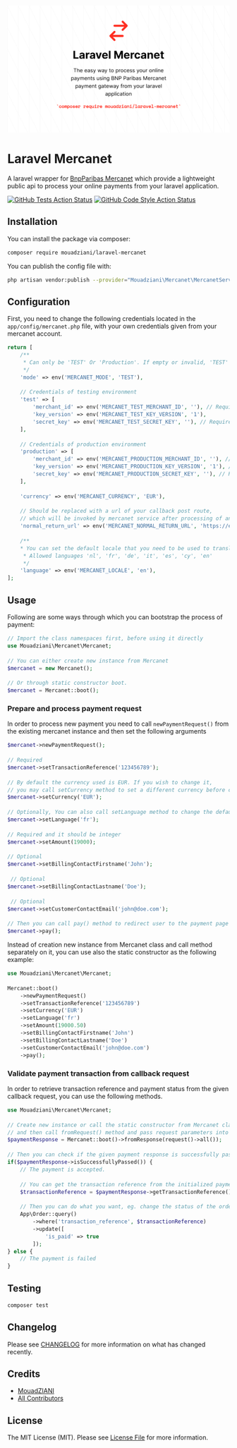 <p align="center" style="margin-top: 2rem; margin-bottom: 2rem;">
    <img src="/art/banner.png" alt="Logo Laravel Mercanet"/>
</p>

# Laravel Mercanet

A laravel wrapper for [BnpParibas Mercanet](https://mabanquepro.bnpparibas/fr/notre-offre-pro/comptes-cartes-et-services/solutions-d-encaissement/encaissement-internet-et-mobile/offre-e-commerce-mercanet) which provide a lightweight public api to process your online payments from your laravel application.

[![GitHub Tests Action Status](https://img.shields.io/github/workflow/status/mouadziani/laravel-mercanet/run-tests?label=tests)](https://github.com/mouadziani/laravel-mercanet/actions?query=workflow%3Arun-tests+branch%3Amain)
[![GitHub Code Style Action Status](https://img.shields.io/github/workflow/status/mouadziani/laravel-mercanet/Check%20&%20fix%20styling?label=code%20style)](https://github.com/mouadziani/laravel-mercanet/actions?query=workflow%3A"Check+%26+fix+styling"+branch%3Amain)


## Installation

You can install the package via composer:

```bash
composer require mouadziani/laravel-mercanet
```

You can publish the config file with:
```bash
php artisan vendor:publish --provider="Mouadziani\Mercanet\MercanetServiceProvider" --tag="laravel-mercanet-config"
```

## Configuration
First, you need to change the following credentials located in the ```app/config/mercanet.php``` file, with your own credentials given from your mercanet account.

```php
return [
    /**
     * Can only be 'TEST' Or 'Production'. If empty or invalid, 'TEST' will be used.
     */
    'mode' => env('MERCANET_MODE', 'TEST'),

    // Credentials of testing environment
    'test' => [
        'merchant_id' => env('MERCANET_TEST_MERCHANT_ID', ''), // Required
        'key_version' => env('MERCANET_TEST_KEY_VERSION', '1'),
        'secret_key' => env('MERCANET_TEST_SECRET_KEY', ''), // Required
    ],

    // Credentials of production environment
    'production' => [
        'merchant_id' => env('MERCANET_PRODUCTION_MERCHANT_ID', ''), // Required
        'key_version' => env('MERCANET_PRODUCTION_KEY_VERSION', '1'), // Required
        'secret_key' => env('MERCANET_PRODUCTION_SECRET_KEY', ''), // Required
    ],

    'currency' => env('MERCANET_CURRENCY', 'EUR'),

    // Should be replaced with a url of your callback post route,
    // which will be invoked by mercanet service after processing of any payment.
    'normal_return_url' => env('MERCANET_NORMAL_RETURN_URL', 'https://example.com/payments/callback'),

    /**
    * You can set the default locale that you need to be used to translate the mercanet payment page
     * Allowed languages 'nl', 'fr', 'de', 'it', 'es', 'cy', 'en'
     */
    'language' => env('MERCANET_LOCALE', 'en'),
];
```

## Usage
Following are some ways through which you can bootstrap the process of payment:

```php
// Import the class namespaces first, before using it directly
use Mouadziani\Mercanet\Mercanet;

// You can either create new instance from Mercanet
$mercanet = new Mercanet();

// Or through static constructor boot.
$mercanet = Mercanet::boot();
```

### Prepare and process payment request
In order to process new payment you need to call ``` newPaymentRequest() ``` from the existing mercanet instance and then set the following arguments 
```php
$mercanet->newPaymentRequest();

// Required
$mercanet->setTransactionReference('123456789'); 

// By default the currency used is EUR. If you wish to change it,
// you may call setCurrency method to set a different currency before calling pay() method
$mercanet->setCurrency('EUR');

// Optionally, You can also call setLanguage method to change the default locale of payment page
$mercanet->setLanguage('fr');

// Required and it should be integer
$mercanet->setAmount(19000);

// Optional
$mercanet->setBillingContactFirstname('John');

 // Optional
$mercanet->setBillingContactLastname('Doe');

 // Optional
$mercanet->setCustomerContactEmail('john@doe.com');

// Then you can call pay() method to redirect user to the payment page of mercanet website.
$mercanet->pay();
```
Instead of creation new instance from Mercanet class and call method separately on it, you can use also the static constructor as the following example:

```php
use Mouadziani\Mercanet\Mercanet;

Mercanet::boot()
    ->newPaymentRequest()
    ->setTransactionReference('123456789')
    ->setCurrency('EUR')
    ->setLanguage('fr')
    ->setAmount(19000.50)
    ->setBillingContactFirstname('John')
    ->setBillingContactLastname('Doe')
    ->setCustomerContactEmail('john@doe.com')
    ->pay();
```

### Validate payment transaction from callback request

In order to retrieve transaction reference and payment status from the given callback request, you can use the following methods.

```php
use Mouadziani\Mercanet\Mercanet;

// Create new instance or call the static constructor from Mercanet class 
// and then call fromRequest() method and pass request parameters into it. 
$paymentResponse = Mercanet::boot()->fromResponse(request()->all());

// Then you can check if the given payment response is successfully passed by calling isSuccessfullyPassed() method
if($paymentResponse->isSuccessfullyPassed()) {
    // The payment is accepted.
    
    // You can get the transaction reference from the initialized payment request object
    $transactionReference = $paymentResponse->getTransactionReference();
    
    // Then you can do what you want, eg. change the status of the order related to the transaction reference, or mark it as paid...
    App\Order::query()
        ->where('transaction_reference', $transactionReference)
        ->update([
            'is_paid' => true
        ]);
} else {
    // The payment is failed 
}
```

## Testing

```bash
composer test
```

## Changelog

Please see [CHANGELOG](CHANGELOG.md) for more information on what has changed recently.

## Credits

- [MouadZIANI](https://github.com/mouadziani)
- [All Contributors](../../contributors)


## License

The MIT License (MIT). Please see [License File](LICENSE.md) for more information.
